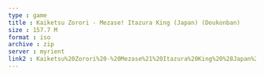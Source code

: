 ```yaml
---
type : game
title : Kaiketsu Zorori - Mezase! Itazura King (Japan) (Doukonban)
size : 157.7 M
format : iso
archive : zip
server : myrient
link2 : Kaiketsu%20Zorori%20-%20Mezase%21%20Itazura%20King%20%28Japan%29%20%28Doukonban%29
---
```

